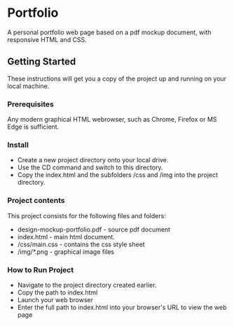 # Portfolio

A personal portfolio web page based on a pdf mockup document, with responsive HTML and CSS.

## Getting Started

These instructions will get you a copy of the project up and running on your local machine.

### Prerequisites

Any modern graphical HTML webrowser, such as Chrome, Firefox or MS Edge is sufficient.

### Install

* Create a new project directory onto your local drive.
* Use the CD command and switch to this directory.
* Copy the index.html and the subfolders /css and /img into the project directory.

### Project contents

This project consists for the following files and folders:

* design-mockup-portfolio.pdf - source pdf document
* index.html - main html document.
* /css/main.css - contains the css style sheet
* /img/*.png - graphical image files

### How to Run Project

* Navigate to the project directory created earlier.
* Copy the path to  index.html
* Launch your web browser
* Enter the full path to index.html into your browser's URL to view the web page

